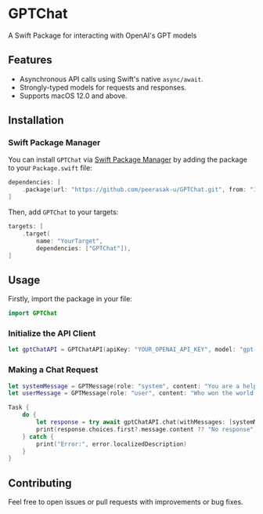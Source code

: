 # GPTChat

A Swift Package for interacting with OpenAI's GPT models

## Features
- Asynchronous API calls using Swift's native `async/await`.
- Strongly-typed models for requests and responses.
- Supports macOS 12.0 and above.

## Installation

### Swift Package Manager

You can install `GPTChat` via [Swift Package Manager](https://swift.org/package-manager/) by adding the package to your `Package.swift` file:

```swift
dependencies: [
    .package(url: "https://github.com/peerasak-u/GPTChat.git", from: "1.0.0"),
]
```

Then, add `GPTChat` to your targets:

```swift
targets: [
    .target(
        name: "YourTarget",
        dependencies: ["GPTChat"]),
]
```

## Usage

Firstly, import the package in your file:

```swift
import GPTChat
```

### Initialize the API Client

```swift
let gptChatAPI = GPTChatAPI(apiKey: "YOUR_OPENAI_API_KEY", model: "gpt-3.5-turbo")
```

### Making a Chat Request

```swift
let systemMessage = GPTMessage(role: "system", content: "You are a helpful assistant.")
let userMessage = GPTMessage(role: "user", content: "Who won the world series in 2020?")

Task {
    do {
        let response = try await gptChatAPI.chat(withMessages: [systemMessage, userMessage])
        print(response.choices.first?.message.content ?? "No response")
    } catch {
        print("Error:", error.localizedDescription)
    }
}
```

## Contributing

Feel free to open issues or pull requests with improvements or bug fixes.



